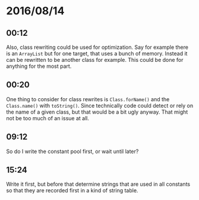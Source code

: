 # 2016/08/14

## 00:12

Also, class rewriting could be used for optimization. Say for example there is
an `ArrayList` but for one target, that uses a bunch of memory. Instead it
can be rewritten to be another class for example. This could be done for
anything for the most part.

## 00:20

One thing to consider for class rewrites is `Class.forName()` and the
`Class.name()` with `toString()`. Since technically code could detect or rely
on the name of a given class, but that would be a bit ugly anyway. That might
not be too much of an issue at all.

## 09:12

So do I write the constant pool first, or wait until later?

## 15:24

Write it first, but before that determine strings that are used in all
constants so that they are recorded first in a kind of string table.

